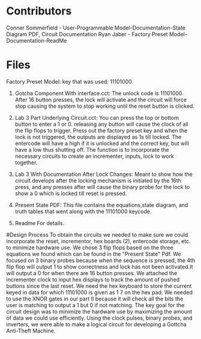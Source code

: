 # Contributors

Conner Sommerfield - User-Programmable Model-Documentation-State Diagram PDF, Circuit Documentation
Ryan Jaber - Factory Preset Model-Documentation-ReadMe

# Files
Factory Preset Model: key that was used: 11101000



1. Gotcha Component With interface.cct:
The unlock code is 11101000. After 16 button presses, the lock will activate and the circuit will force stop causing the system to stop working until the reset button is clicked.

2. Lab 3 Part Underlying Circuit.cct:
You can press the top or bottom button to enter a 1 or 0. releasing any button will cause the clock of all the flip flops to trigger. Press out the factory preset key and when the lock is not triggered, the outputs are displayed as 1s till locked. The entercode will have a high if it is unlocked and the correct key, but will have a low thus shutting off. The function is to incorporate the necessary circuits to create an incrementer, inputs, lock to work together.

3. Lab 3 With Documentation After Lock Changes:
Meant to show how the circuit develops after the locking mechanism is initiated by the 16th press, and any presses after will cause the binary probe for the lock to show a 0 which is locked till reset is pressed.

4. Present State PDF:
This file contains the equations,state diagram, and truth tables that went along with the 11101000 keycode.

5. Readme
For details.

#Design Process
To obtain the circuits we needed to make sure we could incorporate the reset, incrementor, hex boards (2), entercode storage, etc. to minimize hardware use. We chose 3 flip flops based on the three equations we found which can be found in the "Present State" Pdf. We focused on 3 binary probes because when the sequence is pressed, the 4th flip flop will output 1 to show correctness and lock has not been activated.It will output a 0 for when there  are 16 button presses. We attached the incrementer clock to input hex displays to track the amount of pushed buttons since the last reset. We need the hex keyboard to store the current keyed in data for which 11101000 is given as 1 7 on the hex pad. We needed to use the XNOR gates in our part II because it will check all the bits the user is matching to output a 1 but 0 if not matching. The key goal for the circuit design was to minimize the hardware use by maximizing the amount of data we could use efficiently. Using the clock pulses, binary probes, and inverters, we were able to make a logical circuit for developing a Gottcha Anti-Theft Machine.
